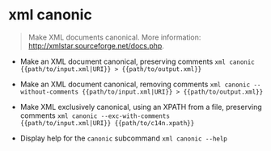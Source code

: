 # xml canonic
> Make XML documents canonical.
> More information: <http://xmlstar.sourceforge.net/docs.php>.

- Make an XML document canonical, preserving comments
`xml canonic {{path/to/input.xml|URI}} > {{path/to/output.xml}}`

- Make an XML document canonical, removing comments
`xml canonic --without-comments {{path/to/input.xml|URI}} > {{path/to/output.xml}}`

- Make XML exclusively canonical, using an XPATH from a file, preserving comments
`xml canonic --exc-with-comments {{path/to/input.xml|URI}} {{path/to/c14n.xpath}}`

- Display help for the `canonic` subcommand
`xml canonic --help`
